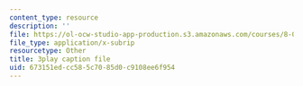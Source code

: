 ```yaml
---
content_type: resource
description: ''
file: https://ol-ocw-studio-app-production.s3.amazonaws.com/courses/8-01sc-classical-mechanics-fall-2016/673151edcc585c7085d0c9108ee6f954_ThP6wQkf5ec.vtt
file_type: application/x-subrip
resourcetype: Other
title: 3play caption file
uid: 673151ed-cc58-5c70-85d0-c9108ee6f954
---
```

